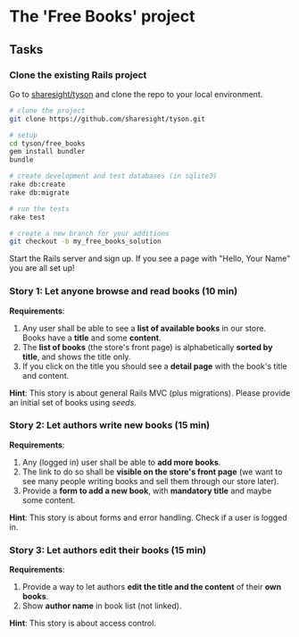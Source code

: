 # The 'Free Books' project

## Tasks

### Clone the existing Rails project

Go to [sharesight/tyson](https://github.com/sharesight/tyson) and clone the repo to your local environment.

```sh
# clone the project
git clone https://github.com/sharesight/tyson.git

# setup
cd tyson/free_books
gem install bundler
bundle

# create development and test databases (in sqlite3)
rake db:create
rake db:migrate

# run the tests
rake test

# create a new branch for your additions
git checkout -b my_free_books_solution
```

Start the Rails server and sign up. If you see a page with "Hello, Your Name" you are all set up!


### Story 1: Let anyone browse and read books (10 min)

**Requirements**:
1. Any user shall be able to see a **list of available books** in our store.  Books have a **title** and some **content**.
2. The **list of books** (the store's front page) is alphabetically **sorted by title**, and shows the title only.
3. If you click on the title you should see a **detail page** with the book's title and content.

**Hint**:
This story is about general Rails MVC (plus migrations). Please provide an initial set of books using _seeds_.


### Story 2: Let authors write new books (15 min)

**Requirements**:
1. Any (logged in) user shall be able to **add more books**.
2. The link to do so shall be **visible on the store's front page** (we want to see many people writing books and sell them through our store later).
3. Provide a **form to add a new book**, with **mandatory title** and maybe some content.

**Hint**:
This story is about forms and error handling. Check if a user is logged in.


### Story 3: Let authors edit their books (15 min)

**Requirements**:
1. Provide a way to let authors **edit the title and the content** of their **own books**.
2. Show **author name** in book list (not linked).

**Hint**:
This story is about access control.

